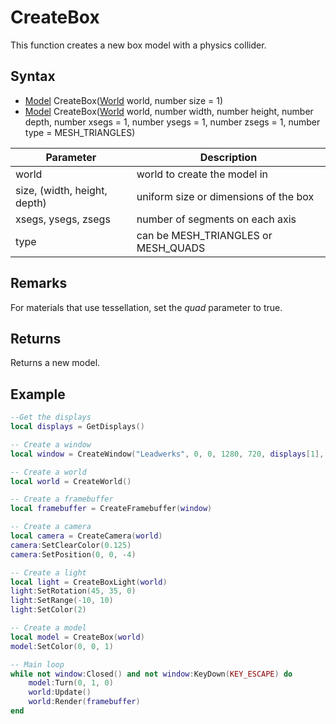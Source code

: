# CreateBox

This function creates a new box model with a physics collider.

## Syntax

- [Model](Model.md) CreateBox([World](World.md) world, number size = 1)
- [Model](Model.md) CreateBox([World](World.md) world, number width, number height, number depth, number xsegs = 1, number ysegs = 1, number zsegs = 1, number type = MESH_TRIANGLES)

| Parameter | Description |
|---|---|
| world | world to create the model in |
| size, (width, height, depth) | uniform size or dimensions of the box |
| xsegs, ysegs, zsegs | number of segments on each axis |
| type | can be MESH_TRIANGLES or MESH_QUADS |

## Remarks

For materials that use tessellation, set the *quad* parameter to true.

## Returns

Returns a new model.

## Example

```lua
--Get the displays
local displays = GetDisplays()

-- Create a window
local window = CreateWindow("Leadwerks", 0, 0, 1280, 720, displays[1], WINDOW_CENTER | WINDOW_TITLEBAR)

-- Create a world
local world = CreateWorld()

-- Create a framebuffer
local framebuffer = CreateFramebuffer(window)

-- Create a camera
local camera = CreateCamera(world)
camera:SetClearColor(0.125)
camera:SetPosition(0, 0, -4)

-- Create a light
local light = CreateBoxLight(world)
light:SetRotation(45, 35, 0)
light:SetRange(-10, 10)
light:SetColor(2)

-- Create a model
local model = CreateBox(world)
model:SetColor(0, 0, 1)

-- Main loop
while not window:Closed() and not window:KeyDown(KEY_ESCAPE) do
    model:Turn(0, 1, 0)
    world:Update()
    world:Render(framebuffer)
end
```
